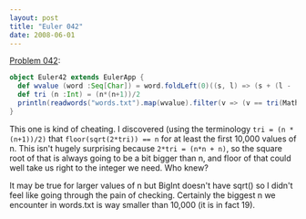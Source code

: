 ```yaml
---
layout: post
title: "Euler 042"
date: 2008-06-01
---
```


[Problem 042]\:

```scala
object Euler42 extends EulerApp {
  def wvalue (word :Seq[Char]) = word.foldLeft(0)((s, l) => (s + (l - 'A' + 1)))
  def tri (n :Int) = (n*(n+1))/2
  println(readwords("words.txt").map(wvalue).filter(v => (v == tri(Math.sqrt(2*v)))).length);
}
```

This one is kind of cheating. I discovered (using the terminology `tri = (n *
(n+1))/2)` that `floor(sqrt(2*tri)) == n` for at least the first 10,000 values
of n. This isn't hugely surprising because `2*tri = (n*n + n)`, so the square
root of that is always going to be a bit bigger than n, and floor of that could
well take us right to the integer we need. Who knew?

It may be true for larger values of n but BigInt doesn't have sqrt() so I
didn't feel like going through the pain of checking. Certainly the biggest n we
encounter in words.txt is way smaller than 10,000 (it is in fact 19).

[Problem 042]: http://projecteuler.net/index.php?section=problems&id=42
